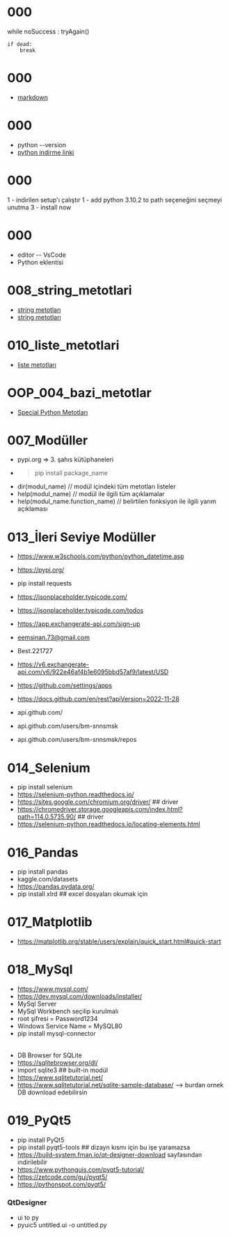 # 000
while noSuccess :
    tryAgain()

    if dead:
        break

# 000
- [markdown](https://medium.com/deep-learning-turkiye/t%C3%BCrk%C3%A7e-markdown-rehberi-61779d2e2a96)

# 000
- python --version
- [python indirme linki](www.python.org)

# 000
1 - indirilen setup'ı çalıştır
1 - add python 3.10.2 to path seçeneğini seçmeyi unutma
3 - install now 

# 000
- editor -- VsCode
- Python eklentisi

# 008_string_metotlari
- [string metotları](https://docs.python.org/3/library/stdtypes.html#string-methods)
- [string metotları](https://www.w3schools.com/python/python_ref_string.asp)

# 010_liste_metotlari
- [liste metotları](https://docs.python.org/tr/3.10/tutorial/datastructures.html)

# OOP_004_bazi_metotlar
- [Special Python Metotları](https://medium.com/data-bistrot/special-methods-in-python-oop-3b99585ee29c)

# 007_Modüller
- pypi.org  => 3. şahıs kütüphaneleri
- > pip install package_name
- dir(modul_name)                 // modül içindeki tüm metotları listeler
- help(modul_name)                // modül ile ilgili tüm açıklamalar
- help(modul_name.function_name)  // belirtilen fonksiyon ile ilgili yarım açıklaması

# 013_İleri Seviye Modüller
- https://www.w3schools.com/python/python_datetime.asp

- https://pypi.org/
- pip install requests
- https://jsonplaceholder.typicode.com/
- https://jsonplaceholder.typicode.com/todos

- https://app.exchangerate-api.com/sign-up
- eemsinan.73@gmail.com
- Best.221727
- https://v6.exchangerate-api.com/v6/922e46af4b1e6095bbd57af9/latest/USD

- https://github.com/settings/apps
- https://docs.github.com/en/rest?apiVersion=2022-11-28
- api.github.com/
- api.github.com/users/bm-snnsmsk
- api.github.com/users/bm-snnsmsk/repos

# 014_Selenium
- pip install selenium
- https://selenium-python.readthedocs.io/
- https://sites.google.com/chromium.org/driver/ ## driver
- https://chromedriver.storage.googleapis.com/index.html?path=114.0.5735.90/ ## driver
- https://selenium-python.readthedocs.io/locating-elements.html

# 016_Pandas
- pip install pandas
- kaggle.com/datasets
- https://pandas.pydata.org/
- pip install xlrd     ## excel dosyaları okumak için

# 017_Matplotlib
- https://matplotlib.org/stable/users/explain/quick_start.html#quick-start

# 018_MySql
- https://www.mysql.com/
- https://dev.mysql.com/downloads/installer/
- MySql Server
- MySql Workbench    seçilip kurulmalı
- root şifresi          = Password1234
- Windows Service Name  = MySQL80
- pip install mysql-connector

######
- DB Browser for SQLite
- https://sqlitebrowser.org/dl/
- import sqlite3    ## built-in modül
- https://www.sqlitetutorial.net/
- https://www.sqlitetutorial.net/sqlite-sample-database/     --> burdan ornek DB download edebilirsin 

# 019_PyQt5
- pip install PyQt5
- pip install pyqt5-tools    ## dizayn kısmı için bu işe yaramazsa
- https://build-system.fman.io/qt-designer-download           sayfasından indirilebilir
- https://www.pythonguis.com/pyqt5-tutorial/
- https://zetcode.com/gui/pyqt5/
- https://pythonspot.com/pyqt5/

### QtDesigner
- ui to py
- pyuic5 untitled.ui -o untitled.py

